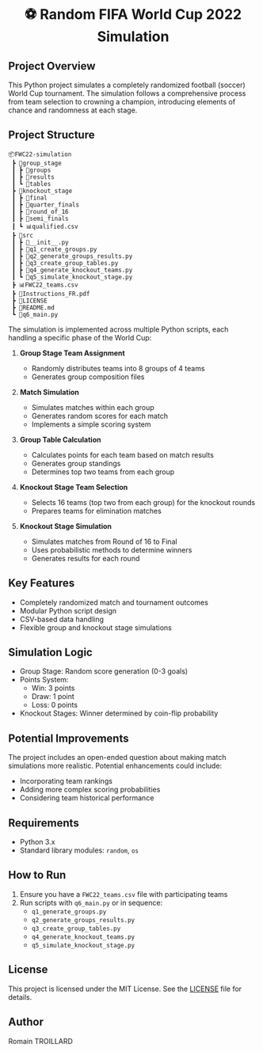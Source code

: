 <h1 align="center"> ⚽️ Random FIFA World Cup 2022 Simulation </h1>

## Project Overview

This Python project simulates a completely randomized football (soccer) World Cup tournament. The simulation follows a comprehensive process from team selection to crowning a champion, introducing elements of chance and randomness at each stage.

## Project Structure

```
📦FWC22-simulation
 ┣ 📂group_stage
 ┃ ┣ 📂groups
 ┃ ┣ 📂results
 ┃ ┗ 📂tables
 ┣ 📂knockout_stage
 ┃ ┣ 📂final
 ┃ ┣ 📂quarter_finals
 ┃ ┣ 📂round_of_16
 ┃ ┣ 📂semi_finals
 ┃ ┗ 📊qualified.csv
 ┣ 📂src
 ┃ ┣ 🐍__init__.py
 ┃ ┣ 🐍q1_create_groups.py
 ┃ ┣ 🐍q2_generate_groups_results.py
 ┃ ┣ 🐍q3_create_group_tables.py
 ┃ ┣ 🐍q4_generate_knockout_teams.py
 ┃ ┗ 🐍q5_simulate_knockout_stage.py
 ┣ 📊FWC22_teams.csv
 ┣ 📜Instructions_FR.pdf
 ┣ 📜LICENSE
 ┣ 📜README.md
 ┗ 🐍q6_main.py
```

The simulation is implemented across multiple Python scripts, each handling a specific phase of the World Cup:

1. **Group Stage Team Assignment**
   - Randomly distributes teams into 8 groups of 4 teams
   - Generates group composition files

2. **Match Simulation**
   - Simulates matches within each group
   - Generates random scores for each match
   - Implements a simple scoring system

3. **Group Table Calculation**
   - Calculates points for each team based on match results
   - Generates group standings
   - Determines top two teams from each group

4. **Knockout Stage Team Selection**
   - Selects 16 teams (top two from each group) for the knockout rounds
   - Prepares teams for elimination matches

5. **Knockout Stage Simulation**
   - Simulates matches from Round of 16 to Final
   - Uses probabilistic methods to determine winners
   - Generates results for each round


## Key Features

- Completely randomized match and tournament outcomes
- Modular Python script design
- CSV-based data handling
- Flexible group and knockout stage simulations

## Simulation Logic

- Group Stage: Random score generation (0-3 goals)
- Points System: 
  - Win: 3 points
  - Draw: 1 point
  - Loss: 0 points
- Knockout Stages: Winner determined by coin-flip probability

## Potential Improvements

The project includes an open-ended question about making match simulations more realistic. Potential enhancements could include:
- Incorporating team rankings
- Adding more complex scoring probabilities
- Considering team historical performance

## Requirements

- Python 3.x
- Standard library modules: `random`, `os`

## How to Run

1. Ensure you have a `FWC22_teams.csv` file with participating teams
2. Run scripts with `q6_main.py` or in sequence: 
   - `q1_generate_groups.py`
   - `q2_generate_groups_results.py`
   - `q3_create_group_tables.py`
   - `q4_generate_knockout_teams.py`
   - `q5_simulate_knockout_stage.py`

## License

This project is licensed under the MIT License. See the [LICENSE](LICENSE) file for details.

## Author

Romain TROILLARD

